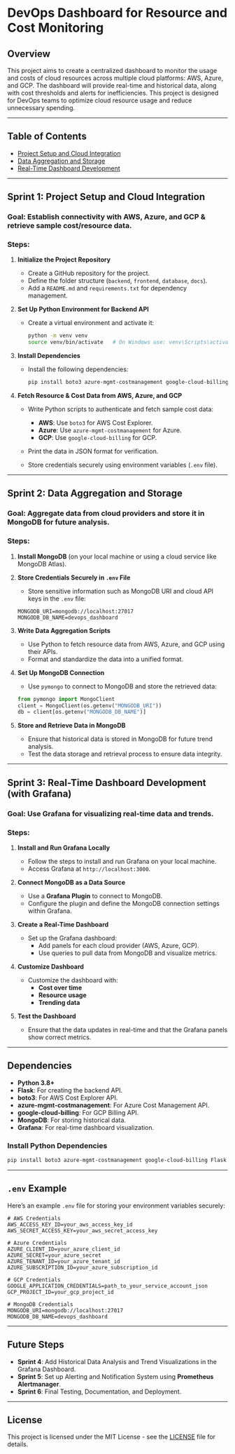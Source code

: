 
# DevOps Dashboard for Resource and Cost Monitoring

## Overview

This project aims to create a centralized dashboard to monitor the usage and costs of cloud resources across multiple cloud platforms: AWS, Azure, and GCP. The dashboard will provide real-time and historical data, along with cost thresholds and alerts for inefficiencies. This project is designed for DevOps teams to optimize cloud resource usage and reduce unnecessary spending.

---

## Table of Contents

- [Project Setup and Cloud Integration](#sprint-1-project-setup-and-cloud-integration)
- [Data Aggregation and Storage](#sprint-2-data-aggregation-and-storage)
- [Real-Time Dashboard Development](#sprint-3-real-time-dashboard-development)

---

## Sprint 1: Project Setup and Cloud Integration

### Goal: Establish connectivity with AWS, Azure, and GCP & retrieve sample cost/resource data.

### Steps:

1. **Initialize the Project Repository**
   - Create a GitHub repository for the project.
   - Define the folder structure (`backend`, `frontend`, `database`, `docs`).
   - Add a `README.md` and `requirements.txt` for dependency management.

2. **Set Up Python Environment for Backend API**
   - Create a virtual environment and activate it:
     ```bash
     python -m venv venv
     source venv/bin/activate   # On Windows use: venv\Scripts\activate
     ```

3. **Install Dependencies**
   - Install the following dependencies:
     ```bash
     pip install boto3 azure-mgmt-costmanagement google-cloud-billing Flask python-dotenv
     ```

4. **Fetch Resource & Cost Data from AWS, Azure, and GCP**
   - Write Python scripts to authenticate and fetch sample cost data:
     - **AWS**: Use `boto3` for AWS Cost Explorer.
     - **Azure**: Use `azure-mgmt-costmanagement` for Azure.
     - **GCP**: Use `google-cloud-billing` for GCP.
   
   - Print the data in JSON format for verification.
   - Store credentials securely using environment variables (`.env` file).

---

## Sprint 2: Data Aggregation and Storage

### Goal: Aggregate data from cloud providers and store it in MongoDB for future analysis.

### Steps:

1. **Install MongoDB** (on your local machine or using a cloud service like MongoDB Atlas).

2. **Store Credentials Securely in `.env` File**
   - Store sensitive information such as MongoDB URI and cloud API keys in the `.env` file:
   ```env
   MONGODB_URI=mongodb://localhost:27017
   MONGODB_DB_NAME=devops_dashboard
   ```

3. **Write Data Aggregation Scripts**
   - Use Python to fetch resource data from AWS, Azure, and GCP using their APIs.
   - Format and standardize the data into a unified format.

4. **Set Up MongoDB Connection**
   - Use `pymongo` to connect to MongoDB and store the retrieved data:
   ```python
   from pymongo import MongoClient
   client = MongoClient(os.getenv("MONGODB_URI"))
   db = client[os.getenv("MONGODB_DB_NAME")]
   ```

5. **Store and Retrieve Data in MongoDB**
   - Ensure that historical data is stored in MongoDB for future trend analysis.
   - Test the data storage and retrieval process to ensure data integrity.

---

## Sprint 3: Real-Time Dashboard Development (with Grafana)

### Goal: Use **Grafana** for visualizing real-time data and trends.

### Steps:

1. **Install and Run Grafana Locally**
   - Follow the steps to install and run Grafana on your local machine.
   - Access Grafana at `http://localhost:3000`.

2. **Connect MongoDB as a Data Source**
   - Use a **Grafana Plugin** to connect to MongoDB.
   - Configure the plugin and define the MongoDB connection settings within Grafana.

3. **Create a Real-Time Dashboard**
   - Set up the Grafana dashboard:
     - Add panels for each cloud provider (AWS, Azure, GCP).
     - Use queries to pull data from MongoDB and visualize metrics.
   
4. **Customize Dashboard**
   - Customize the dashboard with:
     - **Cost over time**
     - **Resource usage**
     - **Trending data**

5. **Test the Dashboard**
   - Ensure that the data updates in real-time and that the Grafana panels show correct metrics.

---

## Dependencies

- **Python 3.8+**
- **Flask**: For creating the backend API.
- **boto3**: For AWS Cost Explorer API.
- **azure-mgmt-costmanagement**: For Azure Cost Management API.
- **google-cloud-billing**: For GCP Billing API.
- **MongoDB**: For storing historical data.
- **Grafana**: For real-time dashboard visualization.

### Install Python Dependencies
```bash
pip install boto3 azure-mgmt-costmanagement google-cloud-billing Flask pymongo python-dotenv
```

---

## `.env` Example

Here’s an example `.env` file for storing your environment variables securely:

```env
# AWS Credentials
AWS_ACCESS_KEY_ID=your_aws_access_key_id
AWS_SECRET_ACCESS_KEY=your_aws_secret_access_key

# Azure Credentials
AZURE_CLIENT_ID=your_azure_client_id
AZURE_SECRET=your_azure_secret
AZURE_TENANT_ID=your_azure_tenant_id
AZURE_SUBSCRIPTION_ID=your_azure_subscription_id

# GCP Credentials
GOOGLE_APPLICATION_CREDENTIALS=path_to_your_service_account_json
GCP_PROJECT_ID=your_gcp_project_id

# MongoDB Credentials
MONGODB_URI=mongodb://localhost:27017
MONGODB_DB_NAME=devops_dashboard
```

---

## Future Steps

- **Sprint 4**: Add Historical Data Analysis and Trend Visualizations in the Grafana Dashboard.
- **Sprint 5**: Set up Alerting and Notification System using **Prometheus Alertmanager**.
- **Sprint 6**: Final Testing, Documentation, and Deployment.

---

## License

This project is licensed under the MIT License - see the [LICENSE](LICENSE) file for details.
